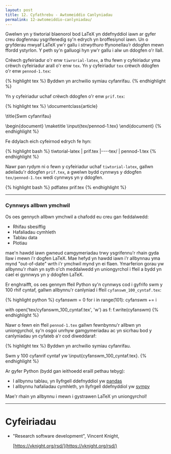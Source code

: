```yaml
---
layout: post
title: 12. Cyfathrebu - Awtomeiddio Canlyniadau
permalink: 12-awtomeiddio-canlyniadau/
---
```


Gwelwn yn y tiwtorial blaenorol bod LaTeX yn ddefnyddiol iawn ar gyfer creu
dogfennau ysgrifenedig sy'n edrych yn broffesiynol iawn.
Un o gryfderau mwyaf LaTeX yw'r gallu i *strwythuro* ffynonellau’r ddogfen mewn
ffordd ystyrlon.
Y peth sy'n galluogi hyn yw'r gallu i alw un ddogfen o'r llall.

Crëwch gyfeiriadur o'r enw `tiwrorial-latex`, a thu fewn y cyfeiriadur yma crëwch
cyfeiriadur arall o'r enw `tex`.
Yn y cyfeiriadur `tex` crëwch ddogfen o'r enw `pennod-1.tex`:

{% highlight tex %}
Byddwn yn archwilio symiau cyfanrifau.
{% endhighlight %}

Yn y cyfeiriadur uchaf crëwch ddogfen o'r enw `prif.tex`:

{% highlight tex %}
\documentclass{article}

\title{Swm cyfanrifau}

\begin{document}
    \maketitle
    \input{tex/pennod-1.tex}
\end{document}
{% endhighlight %}

Fe ddylach eich cyfeirnod edrych fe hyn:

{% highlight bash %}
tiwtorial-latex
|    prif.tex
|----tex/
     | pennod-1.tex
{% endhighlight %}

Nawr pan rydym ni o fewn y cyfeiriadur uchaf `tiwtorial-latex`, gallwn
adeiladu'r ddogfen `prif.tex`, a gwelwn bydd cynnwys y ddogfen
`tex/pennod-1.tex` wedi cynnwys yn y ddogfen.

{% highlight bash %}
pdflatex prif.tex
{% endhighlight %}

---

### Cynnwys allbwn ymchwil

Os oes gennych allbwn ymchwil a chafodd eu creu gan feddalwedd:

  + Rhifau sbesiffig
  + Hafaliadau cymhleth
  + Tablau data
  + Plotiau

mae'n hawdd iawn gwneud camgymeriadau trwy ysgrifennu'r rhain gyda llaw i mewn
i'r dogfen LaTeX.
Mae hefyd yn hawdd iawn i'r allbynnau yma mynd "out-of-date" wrth i'r ymchwil
mynd yn ei flaen.
Ymarferion gorau yw allbynnu'r rhain yn syth o'ch meddalwedd yn uniongyrchol i
ffeil a bydd yn cael ei gynnwys yn y ddogfen LaTeX.

Er enghraifft, os oes gennym ffeil Python sy'n cynnwys cod i gyfrifo swm y 100
rhif cyntaf, gallwn allbynnu'r canlyniad i ffeil `cyfanswm_100_cyntaf.tex`:

{% highlight python %}
cyfanswm = 0
for i in range(101):
    cyfanswm += i

with open('tex/cyfanswm_100_cyntaf.tex', 'w') as f:
    f.write(cyfanswm)
{% endhighlight %}

Nawr o fewn ein ffeil `pennod-1.tex` gallwn fewnbynnu'r allbwn yn uniongyrchol,
sy'n osgoi unrhyw gamgymeriadau ac yn sicrhau bod y canlyniadau yn cyfateb a'r
cod diweddaraf:

{% highlight tex %}
Byddwn yn archwilio symiau cyfanrifau.

Swm y 100 cyfanrif cyntaf yw \input{cyfanswm_100_cyntaf.tex}.
{% endhighlight %}

Ar gyfer Python (bydd gan ieithoedd eraill pethau tebyg):

 + I allbynnu tablau, yn llyfrgell ddefnyddiol yw [pandas](https://pandas.pydata.org/pandas-docs/stable/generated/pandas.DataFrame.to_latex.html)
 + I allbynnu hafaliadau cymhleth, yn llyfrgell ddefnyddiol yw [sympy](https://docs.sympy.org/latest/tutorial/printing.html)

Mae'r rhain yn allbynnu i mewn i gystrawen LaTeX yn uniongyrchol!

---

# Cyfeiriadau

+ "Research software development", Vincent Knight,
  
  [https://vknight.org/rsd/](https://vknight.org/rsd/)
